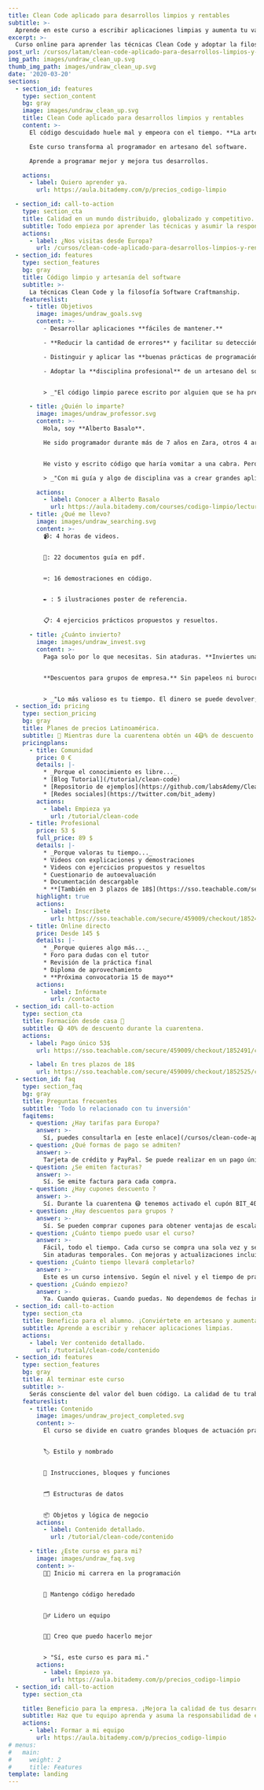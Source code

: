 ```yaml
---
title: Clean Code aplicado para desarrollos limpios y rentables
subtitle: >-
  Aprende en este curso a escribir aplicaciones limpias y aumenta tu valor.
excerpt: >-
  Curso online para aprender las técnicas Clean Code y adoptar la filosofía Software Craftmanship.
post_url: /cursos/latam/clean-code-aplicado-para-desarrollos-limpios-y-rentables/
img_path: images/undraw_clean_up.svg
thumb_img_path: images/undraw_clean_up.svg
date: '2020-03-20'
sections:
  - section_id: features
    type: section_content
    bg: gray
    image: images/undraw_clean_up.svg
    title: Clean Code aplicado para desarrollos limpios y rentables
    content: >-
      El código descuidado huele mal y empeora con el tiempo. **La artesanía del software cuida el desarrollo para crear código limpio**.

      Este curso transforma al programador en artesano del software.

      Aprende a programar mejor y mejora tus desarrollos.

    actions:
      - label: Quiero aprender ya.
        url: https://aula.bitademy.com/p/precios_codigo-limpio

  - section_id: call-to-action
    type: section_cta
    title: Calidad en un mundo distribuido, globalizado y competitivo.
    subtitle: Todo empieza por aprender las técnicas y asumir la responsabilidad para escribir código limpio.
    actions:
      - label: ¿Nos visitas desde Europa?
        url: /cursos/clean-code-aplicado-para-desarrollos-limpios-y-rentables/
  - section_id: features
    type: section_features
    bg: gray
    title: Código limpio y artesanía del software
    subtitle: >-
      La técnicas Clean Code y la filosofía Software Craftmanship.
    featureslist:
      - title: Objetivos
        image: images/undraw_goals.svg
        content: >-
          - Desarrollar aplicaciones **fáciles de mantener.**

          - **Reducir la cantidad de errores** y facilitar su detección.

          - Distinguir y aplicar las **buenas prácticas de programación**.

          - Adoptar la **disciplina profesional** de un artesano del software.


          > _"El código limpio parece escrito por alguien que se ha preocupado de hacerlo bien. Alguien con más valía profesional."_

      - title: ¿Quién lo imparte?
        image: images/undraw_professor.svg
        content: >-
          Hola, soy **Alberto Basalo**.

          He sido programador durante más de 7 años en Zara, otros 4 arquitecto de software para Tous y desde 2011 dirijo mi propia consultora. En total más de 20 años en la industria del software en grandes y pequeñas empresas.


          He visto y escrito código que haría vomitar a una cabra. Pero también he aprendido a hacerlo mejor cada día.

          > _"Con mi guía y algo de disciplina vas a crear grandes aplicaciones limpias."_

        actions:
          - label: Conocer a Alberto Basalo
            url: https://aula.bitademy.com/courses/codigo-limpio/lectures/13532772
      - title: ¿Qué me llevo?
        image: images/undraw_searching.svg
        content: >-
          📹: 4 horas de videos.


          📖: 22 documentos guía en pdf.


          ⌨: 16 demostraciones en código.


          ✒ : 5 ilustraciones poster de referencia.


          📋: 4 ejercicios prácticos propuestos y resueltos.

      - title: ¿Cuánto invierto?
        image: images/undraw_invest.svg
        content: >-
          Paga solo por lo que necesitas. Sin ataduras. **Inviertes una vez utilizas para siempre.**


          **Descuentos para grupos de empresa.** Sin papeleos ni burocracia.


          > _"Lo más valioso es tu tiempo. El dinero se puede devolver; el tiempo no."_
  - section_id: pricing
    type: section_pricing
    bg: gray
    title: Planes de precios Latinoamérica.
    subtitle: 🏡 Mientras dure la cuarentena obtén un 4😷% de descuento con el cupón BIT_40 sobre el precio oficial.
    pricingplans:
      - title: Comunidad
        price: 0 €
        details: |-
          * _Porque el conocimiento es libre..._
          * [Blog Tutorial](/tutorial/clean-code)
          * [Repositorio de ejemplos](https://github.com/labsAdemy/CleanCodeLab/)
          * [Redes sociales](https://twitter.com/bit_ademy)
        actions:
          - label: Empieza ya
            url: /tutorial/clean-code
      - title: Profesional
        price: 53 $
        full_price: 89 $
        details: |-
          * _Porque valoras tu tiempo..._
          * Videos con explicaciones y demostraciones
          * Videos con ejercicios propuestos y resueltos
          * Cuestionario de autoevaluación
          * Documentación descargable
          * **[También en 3 plazos de 18$](https://sso.teachable.com/secure/459009/checkout/1852525/codigo-limpio?coupon_code=BIT_40)**
        highlight: true
        actions:
          - label: Inscríbete
            url: https://sso.teachable.com/secure/459009/checkout/1852491/codigo-limpio?coupon_code=BIT_40
      - title: Online directo
        price: Desde 145 $
        details: |-
          * _Porque quieres algo más..._
          * Foro para dudas con el tutor
          * Revisión de la práctica final
          * Diploma de aprovechamiento
          * **Próxima convocatoria 15 de mayo**
        actions:
          - label: Infórmate
            url: /contacto
  - section_id: call-to-action
    type: section_cta
    title: Formación desde casa 🏡
    subtitle: 😷 40% de descuento durante la cuarentena.
    actions:
      - label: Pago único 53$
        url: https://sso.teachable.com/secure/459009/checkout/1852491/codigo-limpio?coupon_code=BIT_40

      - label: En tres plazos de 18$
        url: https://sso.teachable.com/secure/459009/checkout/1852525/codigo-limpio?coupon_code=BIT_40
  - section_id: faq
    type: section_faq
    bg: gray
    title: Preguntas frecuentes
    subtitle: 'Todo lo relacionado con tu inversión'
    faqitems:
      - question: ¿Hay tarifas para Europa?
        answer: >-
          Sí, puedes consultarla en [este enlace](/cursos/clean-code-aplicado-para-desarrollos-limpios-y-rentables/)
      - question: ¿Qué formas de pago se admiten?
        answer: >-
          Tarjeta de crédito y PayPal. Se puede realizar en un pago único o en 3 plazos mensuales.
      - question: ¿Se emiten facturas?
        answer: >-
          Sí. Se emite factura para cada compra.
      - question: ¿Hay cupones descuento ?
        answer: >-
          Sí. Durante la cuarentena 😷 tenemos activado el cupón BIT_40. Asígnalo durante el proceso de pago para un descuento del 40%. Quédate en casa. 🏡
      - question: ¿Hay descuentos para grupos ?
        answer: >-
          Sí. Se pueden comprar cupones para obtener ventajas de escalado. [Solicita información](/contacto)
      - question: ¿Cuánto tiempo puedo usar el curso?
        answer: >-
          Fácil, todo el tiempo. Cada curso se compra una sola vez y se puede visionar indefinidamente.
          Sin ataduras temporales. Con mejoras y actualizaciones incluidas para siempre.
      - question: ¿Cuánto tiempo llevará completarlo?
        answer: >-
          Este es un curso intensivo. Según el nivel y el tiempo de práctica llevará entre 16 y 20 horas. Lo recomendable es dedicarle al menos 4 horas por semana y terminarlo en menos de un mes. Pero, recuerda, que lo tendrás aquí para siempre.
      - question: ¿Cuándo empiezo?
        answer: >-
          Ya. Cuando quieras. Cuando puedas. No dependemos de fechas inicio fin. No tienes que esperar por tus compañeros ni adaptarte a horarios.
  - section_id: call-to-action
    type: section_cta
    title: Beneficio para el alumno. ¡Conviértete en artesano y aumenta tu valor!
    subtitle: Aprende a escribir y rehacer aplicaciones limpias.
    actions:
      - label: Ver contenido detallado.
        url: /tutorial/clean-code/contenido
  - section_id: features
    type: section_features
    bg: gray
    title: Al terminar este curso
    subtitle: >-
      Serás consciente del valor del buen código. La calidad de tu trabajo va a mejorar y se reflejará en tu reconocimiento laboral.
    featureslist:
      - title: Contenido
        image: images/undraw_project_completed.svg
        content: >-
          El curso se divide en cuatro grandes bloques de actuación práctica sobre el código. Con un tema extra motivacional de profesionalismo y artesanía del software.


          🏷️ Estilo y nombrado


          🔀 Instrucciones, bloques y funciones


          🗂️ Estructuras de datos


          📦 Objetos y lógica de negocio
        actions:
          - label: Contenido detallado.
            url: /tutorial/clean-code/contenido

      - title: ¿Este curso es para mi?
        image: images/undraw_faq.svg
        content: >-
          👨‍💻 Inicio mi carrera en la programación


          👴 Mantengo código heredado


          🙋‍♂️ Lidero un equipo


          👨‍💼 Creo que puedo hacerlo mejor


          > "Sí, este curso es para mi."
        actions:
          - label: Empiezo ya.
            url: https://aula.bitademy.com/p/precios_codigo-limpio
  - section_id: call-to-action
    type: section_cta

    title: Beneficio para la empresa. ¡Mejora la calidad de tus desarrollos!
    subtitle: Haz que tu equipo aprenda y asuma la responsabilidad de escribir aplicaciones limpias.
    actions:
      - label: Formar a mi equipo
        url: https://aula.bitademy.com/p/precios_codigo-limpio
# menus:
#   main:
#     weight: 2
#     title: Features
template: landing
---
```

